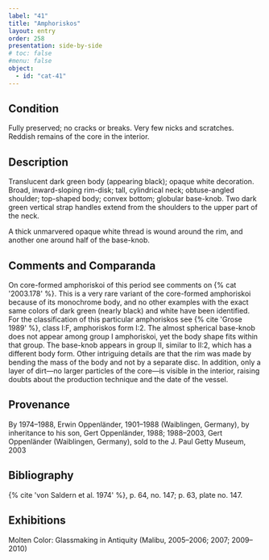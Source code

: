 ```yaml
---
label: "41"
title: "Amphoriskos"
layout: entry
order: 258
presentation: side-by-side
# toc: false
#menu: false 
object:
  - id: "cat-41"
---
```


## Condition

Fully preserved; no cracks or breaks. Very few nicks and scratches. Reddish remains of the core in the interior.

## Description

Translucent dark green body (appearing black); opaque white decoration. Broad, inward-sloping rim-disk; tall, cylindrical neck; obtuse-angled shoulder; top-shaped body; convex bottom; globular base-knob. Two dark green vertical strap handles extend from the shoulders to the upper part of the neck.

A thick unmarvered opaque white thread is wound around the rim, and another one around half of the base-knob.

## Comments and Comparanda

On core-formed amphoriskoi of this period see comments on {% cat '2003.178' %}. This is a very rare variant of the core-formed amphoriskoi because of its monochrome body, and no other examples with the exact same colors of dark green (nearly black) and white have been identified. For the classification of this particular amphoriskos see {% cite 'Grose 1989' %}, class I:F, amphoriskos form I:2. The almost spherical base-knob does not appear among group I amphoriskoi, yet the body shape fits within that group. The base-knob appears in group II, similar to II:2, which has a different body form. Other intriguing details are that the rim was made by bending the mass of the body and not by a separate disc. In addition, only a layer of dirt—no larger particles of the core—is visible in the interior, raising doubts about the production technique and the date of the vessel.

## Provenance

By 1974–1988, Erwin Oppenländer, 1901–1988 (Waiblingen, Germany), by inheritance to his son, Gert Oppenländer, 1988; 1988–2003, Gert Oppenländer (Waiblingen, Germany), sold to the J. Paul Getty Museum, 2003

## Bibliography

{% cite 'von Saldern et al. 1974' %}, p. 64, no. 147; p. 63, plate no. 147.

## Exhibitions

Molten Color: Glassmaking in Antiquity (Malibu, 2005–2006; 2007; 2009–2010)
